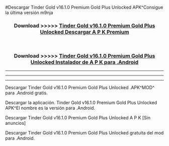 #Descargar Tinder Gold v16.1.0 Premium Gold Plus Unlocked  APK^Consigue la última versión m9nja



<div align="center">
<h3>Download >>>>> <a href="https://es-sites.web.app/?es= Tinder Gold v16.1.0 Premium Gold Plus Unlocked ">Tinder Gold v16.1.0 Premium Gold Plus Unlocked  Descargar A P K Premium</a></h3><br>

<h3>Download >>>>> <a href="https://es-sites.web.app/?es= Tinder Gold v16.1.0 Premium Gold Plus Unlocked ">Tinder Gold v16.1.0 Premium Gold Plus Unlocked  Instalador de A P K para .Android</a></h3>
</div>


----------------------------------------------------------

----------------------------------------------------------

----------------------------------------------------------

Descargar Tinder Gold v16.1.0 Premium Gold Plus Unlocked  .APK^MOD^ para .Android gratis.

Descargar la aplicación. Tinder Gold v16.1.0 Premium Gold Plus Unlocked  APK^El nombre es la versión para .Android.

Descargar Tinder Gold v16.1.0 Premium Gold Plus Unlocked  A P K [Sin anuncios]

Descargar Tinder Gold v16.1.0 Premium Gold Plus Unlocked  gratuita del mod para .Android.